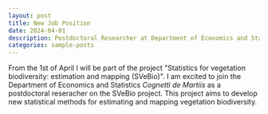 ```yaml
---
layout: post
title: New Job Position
date: 2024-04-01
description: Postdoctoral Researcher at Department of Economics and Statistics *Cognetti de Martiis*, University of Torino
categories: sample-posts
---
```


From the 1st of April I will be part of the project "Statistics for vegetation biodiversity: estimation and mapping (SVeBio)".
I am excited to join the Department of Economics and Statistics *Cognetti de Martiis* as a postdoctoral reseracher on the SVeBio project. This project aims to develop new statistical methods for estimating and mapping vegetation biodiversity. 